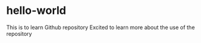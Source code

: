 # hello-world
This is to learn Github  repository
Excited to learn more about the use of the repository
